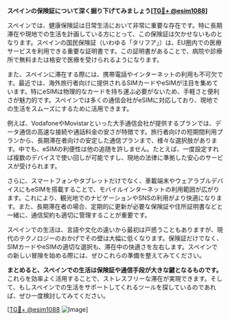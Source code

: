 **スペインの保険証について深く掘り下げてみましょう[[TG💪+ @esim1088](https://t.me/s/esim1088)]**

スペインでは、健康保険証は日常生活において非常に重要な存在です。特に長期滞在や現地での生活を計画している方にとって、この保険証は欠かせないものとなります。スペインの国民保険証（いわゆる「タリフア」）は、EU圏内での医療サービスを利用できる重要な証明書です。この証明書があることで、病院や診療所で無料または格安で医療を受けられるようになります。

また、スペインに滞在する際には、携帯電話やインターネットの利用も不可欠です。最近では、海外旅行者向けに提供されるSIMカードやeSIMが注目を集めています。特にeSIMは物理的なカードを持ち運ぶ必要がないため、手軽さと便利さが魅力的です。スペインでは多くの通信会社がeSIMに対応しており、現地での生活をスムーズにするために活用できます。

例えば、VodafoneやMovistarといった大手通信会社が提供するプランでは、データ通信の高速な接続や通話料金の安さが特徴です。旅行者向けの短期間利用プランから、長期滞在者向けの安定した通信プランまで、様々な選択肢があります。中でも、eSIMの利便性は他の追随を許しません。たとえば、一度設定すれば複数のデバイスで使い回しが可能ですし、現地の法律に準拠した安心のサービスが受けられます。

さらに、スマートフォンやタブレットだけでなく、車載端末やウェアラブルデバイスにもeSIMを搭載することで、モバイルインターネットの利用範囲が広がります。これにより、観光地でのナビゲーションやSNSの利用がより快適になります。また、長期滞在者の場合、定期的に更新が必要な保険証や住所証明書などと一緒に、通信契約も適切に管理することが重要です。

スペインでの生活は、言語や文化の違いから最初は戸惑うこともありますが、現代のテクノロジーのおかげでその壁は大幅に低くなります。保険証だけでなく、SIMカードやeSIMの適切な選択も、滞在中の快適さを左右します。スペインでの新しい冒険を始める際には、ぜひこれらの準備を整えてみてください。

**まとめると、スペインでの生活は保険証や通信手段が大きな鍵となるものです。** これらを効率よく活用することで、ストレスフリーな滞在が実現できます。そして、もしスペインでの生活をサポートしてくれるツールを探しているのであれば、ぜひ一度検討してみてください。

[[TG💪+ @esim1088](https://t.me/s/esim1088) ![Image](https://i.postimg.cc/Y0z9fWf4/image.png)]